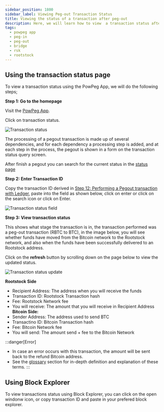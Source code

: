 ```yaml
---
sidebar_position: 1800
sidebar_label: Viewing Peg-out Transaction Status
title: Viewing the status of a transaction after peg-out
description: Here, we will learn how to view  a transaction status after a peg-out.
tags:
  - powpeg app
  - peg-in
  - peg-out
  - bridge
  - rsk
  - rootstock
---
```


## Using the transaction status page

To view a transaction status using the PowPeg App, we will do the following steps;

**Step 1: Go to the homepage**

Visit the [PowPeg App](https://powpeg.rootstock.io/).

Click on transaction status.

![Transaction status](/img/resources/powpeg/first-page.png)

The processing of a pegout transaction is made up of several dependencies, and for each dependency a processing step is added, and at each step in the process, the pegout is shown in a form on the transaction status query screen.

After finish a pegout you can search for the current status in the [status page](https://powpeg.rootstock.io/status)

**Step 2: Enter Transaction ID**

Copy the transaction ID derived in [Step 12: Performing a Pegout transaction with Ledger](#performing-a-peg-in-transaction-with-ledger), paste into the field as shown below, click on enter or click on the search icon or click on Enter.

![Transaction status field](/img/resources/powpeg/transaction-status-field.png)

**Step 3: View transaction status**

This shows what stage the transaction is in, the transaction performed was a peg-out transaction (RBTC to BTC), in the image below, you will see whether funds have moved from the Bitcoin network to the Rootstock network, and also when the funds have been successfully delivered to an Rootstock address.

Click on the **refresh** button by scrolling down on the page below to view the updated status.

![Transaction status update](/img/resources/powpeg/transaction-status-pegout.png)

**Rootstock Side**

- Recipient Address: The address when you will receive the funds
- Transaction ID: Rootstock Transaction hash
- Fee: Rootstock Network fee
- You will receive: The amount that you will receive in Recipient Address
  **Bitcoin Side:**
- Sender Address: The address used to send BTC
- Transactino ID: Bitcoin Transaction hash
- Fee: Bitcoin Network fee
- You will send: The amount send + fee to the Bitcoin Network

:::danger\[Error]

- In case an error occurs with this transaction, the amount will be sent back to the refund Bitcoin address.
- See the [glossary](/resources/guides/powpeg-app/glossary/) section for in-depth definition and explanation of these terms.
  :::

## Using Block Explorer

To view transactions status using Block Explorer, you can click on the open windonw icon, or copy transaction ID and paste in your prefered block explorer.
